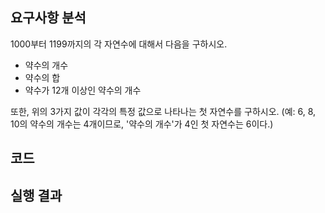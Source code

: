 ## 요구사항 분석
1000부터 1199까지의 각 자연수에 대해서 다음을 구하시오.
* 약수의 개수
* 약수의 합
* 약수가 12개 이상인 약수의 개수

또한, 위의 3가지 값이 각각의 특정 값으로 나타나는 첫 자연수를 구하시오. (예: 6, 8, 10의 약수의 개수는 4개이므로, '약수의 개수'가 4인 첫 자연수는 6이다.)

## 코드

## 실행 결과
